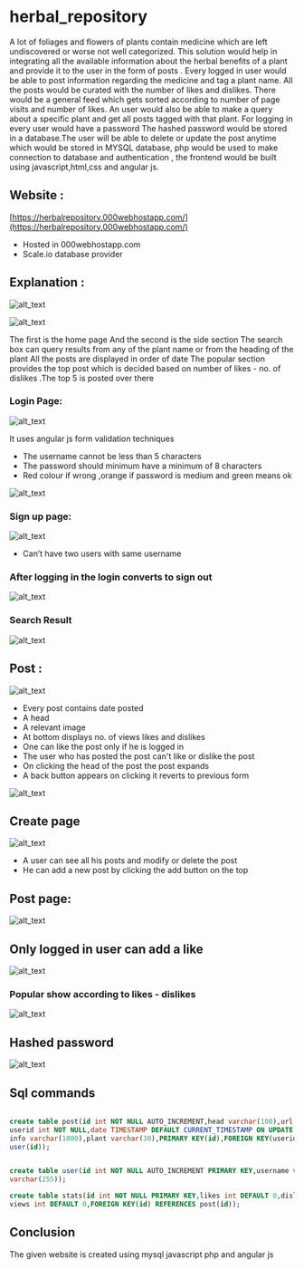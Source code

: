 # herbal_repository


A lot of foliages and flowers of plants contain medicine which are left  undiscovered or worse not well categorized. This solution would help in integrating all the available information about the herbal benefits of a plant and provide it to the user in the form of posts . Every logged in user would be able to post information regarding the medicine and tag a plant name. All the posts would be curated with the number of likes and dislikes. There would be a general feed which gets sorted according to number of page visits and number of likes. An user would also be able to make a query about a specific plant and get all posts tagged with that plant.  For logging in every user would have a password The hashed password would be stored in a database.The user will be able to delete or update the post anytime which would be stored in MYSQL database,  php would be used to make connection to database and authentication , the  frontend would be built using javascript,html,css and angular js.  

## Website :

[https://herbalrepository.000webhostapp.com/](https://herbalrepository.000webhostapp.com/)


*   Hosted in 000webhostapp.com
*   Scale.io database provider 

## Explanation :


![alt_text](images/ITE-Mini0.png "image_tooltip")

![alt_text](images/ITE-Mini1.png "image_tooltip")


The first is the home page 
And the second is the side section 
The search box can query results from  any of the plant name or from the heading of the plant
All the posts are displayed in order of date
The popular section provides the top post which is decided based on number of likes - no. of dislikes .The top 5 is posted over there

### Login Page:


![alt_text](images/ITE-Mini2.png "image_tooltip")

It uses angular js form validation techniques 

*   The username cannot be less than 5 characters 
*   The password should minimum have a minimum of 8 characters 
*   Red colour if wrong ,orange if password is medium and green means ok


![alt_text](images/ITE-Mini3.png "image_tooltip")


### Sign up page:


![alt_text](images/ITE-Mini4.png "image_tooltip")


*   Can’t have two users with same username 


### After logging in the login converts to sign out


![alt_text](images/ITE-Mini5.png "image_tooltip")



### Search Result


![alt_text](images/ITE-Mini6.png "image_tooltip")


## Post :


![alt_text](images/ITE-Mini7.png "image_tooltip")


*   Every post contains date posted 
*   A head 
*   A relevant image 
*   At bottom displays no. of views likes and dislikes 
*   One can like the post only if he is logged in 
*   The user who has posted the post can't like or dislike the post 
*   On clicking the head of the post the post expands
*   A back button appears on clicking it reverts to previous form


![alt_text](images/ITE-Mini8.png "image_tooltip")


## Create page


![alt_text](images/ITE-Mini9.png "image_tooltip")


*   A user can see all his posts and modify or delete the post 
*   He can add a new post by clicking the add button on the top 


## Post page:


![alt_text](images/ITE-Mini10.png "image_tooltip")


## Only logged in user can add a like 


![alt_text](images/ITE-Mini11.png "image_tooltip")


### Popular show according to likes - dislikes


![alt_text](images/ITE-Mini12.png "image_tooltip")


## Hashed password 


![alt_text](images/ITE-Mini13.png "image_tooltip")


## Sql commands 


```sql

create table post(id int NOT NULL AUTO_INCREMENT,head varchar(100),url varchar(400),
userid int NOT NULL,date TIMESTAMP DEFAULT CURRENT_TIMESTAMP ON UPDATE CURRENT_TIMESTAMP,
info varchar(1000),plant varchar(30),PRIMARY KEY(id),FOREIGN KEY(userid) REFERENCES 
user(id));


create table user(id int NOT NULL AUTO_INCREMENT PRIMARY KEY,username varchar(20),password 
varchar(255));

create table stats(id int NOT NULL PRIMARY KEY,likes int DEFAULT 0,dislikes int DEFAULT 0,
views int DEFAULT 0,FOREIGN KEY(id) REFERENCES post(id));


```


## Conclusion 

The given website is created using mysql javascript php and angular js 

